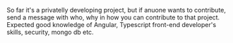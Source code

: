 So far it's a privatelly developing project, but if anuone wants to contribute, send a message with who, why in how you can contribute to that project.
Expected good knowledge of Angular, Typescript front-end developer's skills, security, mongo db etc.

